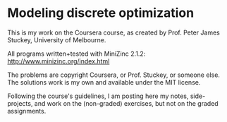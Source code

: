 Modeling discrete optimization
==============================

This is my work on the Coursera course, as created by Prof. Peter James Stuckey, University of Melbourne.

All programs written+tested with MiniZinc 2.1.2: http://www.minizinc.org/index.html

The problems are copyright Coursera, or Prof. Stuckey, or someone else. The solutions work is my own and available under the MIT license.

Following the course's guidelines, I am posting here my notes, side-projects, and work on the (non-graded) exercises, but not on the graded assignments.
